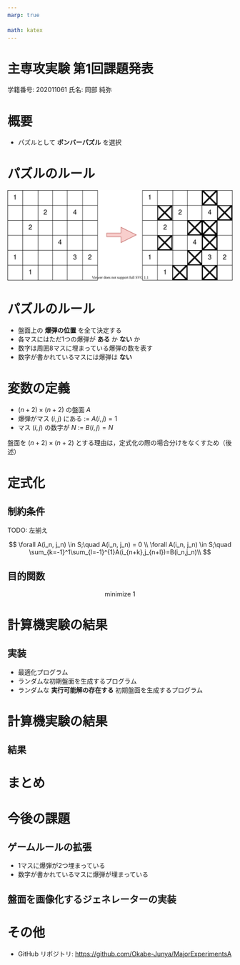 ```yaml
---
marp: true

math: katex
---
```

<!-- headingDivider: 1 -->
<!-- paginate: true -->
<!-- footer: 主専攻実験第1回課題発表 -->

# 主専攻実験 第1回課題発表

学籍番号: 202011061
氏名: 岡部 純弥

# 概要

- パズルとして **ボンバーパズル** を選択

# パズルのルール

![70% center](./fig/bomber_puzzle.svg)

# パズルのルール

- 盤面上の **爆弾の位置** を全て決定する
- 各マスにはただ1つの爆弾が **ある** か **ない** か
- 数字は周囲8マスに埋まっている爆弾の数を表す
- 数字が書かれているマスには爆弾は **ない** 

# 変数の定義

- $(n+2)\times (n+2)$ の盤面 $A$
- 爆弾がマス $(i,j)$ にある := $A(i,j) = 1$ 
- マス $(i,j)$ の数字が $N$ := $B(i,j)=N$

盤面を $(n+2)\times (n+2)$ とする理由は，定式化の際の場合分けをなくすため（後述）

# 定式化

## 制約条件

TODO: 左揃え

$$
\forall A(i_n, j_n) \in S;\quad A(i_n, j_n) = 0 \\
\forall A(i_n, j_n) \in S;\quad \sum_{k=-1}^1\sum_{l=-1}^{1}A(i_{n+k},j_{n+l})=B(i_n,j_n)\\
$$

## 目的関数

$$
\text{minimize}\  1
$$


# 計算機実験の結果

## 実装

- 最適化プログラム
- ランダムな初期盤面を生成するプログラム
- ランダムな **実行可能解の存在する** 初期盤面を生成するプログラム


# 計算機実験の結果

## 結果

# まとめ

# 今後の課題

## ゲームルールの拡張

- 1マスに爆弾が2つ埋まっている
- 数字が書かれているマスに爆弾が埋まっている

## 盤面を画像化するジェネレーターの実装

# その他

- GitHub リポジトリ: https://github.com/Okabe-Junya/MajorExperimentsA
